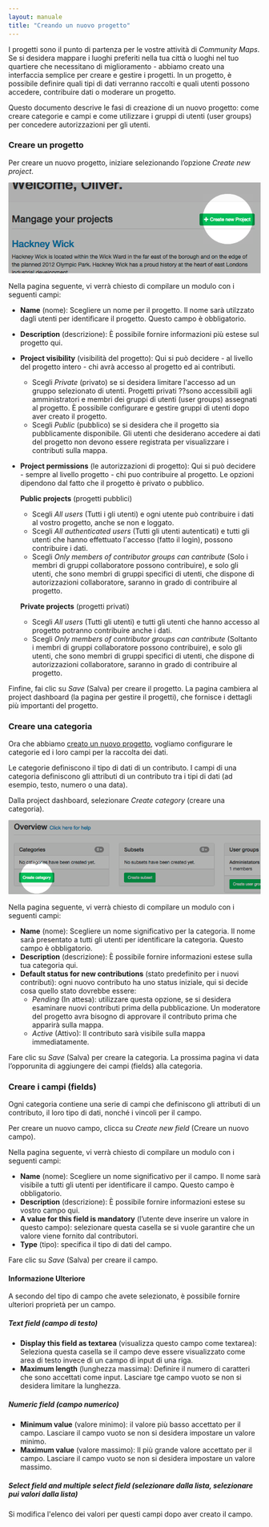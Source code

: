 ```yaml
---
layout: manuale
title: "Creando un nuovo progetto"
---
```


I progetti sono il punto di partenza per le vostre attività di *Community Maps*. Se si desidera mappare i luoghi preferiti nella tua città o luoghi nel tuo quartiere che necessitano di miglioramento - abbiamo creato una interfaccia semplice per creare e gestire i progetti. In un progetto, è possibile definire quali tipi di dati verranno raccolti e quali utenti possono accedere, contribuire dati o moderare un progetto.

Questo documento descrive le fasi di creazione di un nuovo progetto: come creare categorie e campi e come utilizzare i gruppi di utenti (user groups) per concedere autorizzazioni per gli utenti.

### Creare un progetto

Per creare un nuovo progetto, iniziare selezionando l’opzione *Create new project*.

![Creare un progetto](/images/how-to-create-project-01.png)

Nella pagina seguente, vi verrà chiesto di compilare un modulo con i seguenti campi:

- **Name** (nome): Scegliere un nome per il progetto. Il nome sarà utilzzato dagli utenti per identificare il progetto. Questo campo è obbligatorio.
- **Description** (descrizione): È possibile fornire informazioni più estese sul progetto qui.
- **Project visibility** (visibilità del progetto): Qui si può decidere - al livello del progetto intero - chi avrà accesso al progetto ed ai contributi.
    - Scegli *Private* (privato) se si desidera limitare l'accesso ad un gruppo selezionato di utenti. Progetti privati ??sono accessibili agli amministratori e membri dei gruppi di utenti (user groups) assegnati al progetto. È possibile configurare e gestire gruppi di utenti dopo aver creato il progetto.
    - Scegli *Public* (pubblico) se si desidera che il progetto sia pubblicamente disponibile. Gli utenti che desiderano accedere ai dati del progetto non devono essere registrata per visualizzare i contributi sulla mappa.
- **Project permissions** (le autorizzazioni di progetto): Qui si può decidere - sempre al livello progetto - chi puo contribuire al progetto. Le opzioni dipendono dal fatto che il progetto è privato o pubblico.

    **Public projects** (progetti pubblici)

    - Scegli *All users* (Tutti i gli utenti) e ogni utente può contribuire i dati al vostro progetto, anche se non e loggato.
    - Scegli *All authenticated users* (Tutti gli utenti autenticati) e tutti gli utenti che hanno effettuato l'accesso (fatto il login), possono contribuire i dati.
    - Scegli *Only members of contributor groups can cantribute* (Solo i membri di gruppi collaboratore possono contribuire), e solo gli utenti, che sono membri di gruppi specifici di utenti, che dispone di autorizzazioni collaboratore, saranno in grado di contribuire al progetto.

    **Private projects** (progetti privati)

    - Scegli *All users* (Tutti gli utenti) e tutti gli utenti che hanno accesso al progetto potranno contribuire anche i dati.
    - Scegli *Only members of contributor groups can cantribute* (Soltanto i membri di gruppi collaboratore possono contribuire), e solo gli utenti, che sono membri di gruppi specifici di utenti, che dispone di autorizzazioni collaboratore, saranno in grado di contribuire al progetto.

Finfine, fai clic su _Save_ (Salva) per creare il progetto. La pagina cambiera al project dashboard (la pagina per gestire il progetti), che fornisce i dettagli più importanti del progetto.

### Creare una categoria

Ora che abbiamo [creato un nuovo progetto](#creare-un-progetto), vogliamo configurare le categorie ed i loro campi per la raccolta dei dati.

Le categorie definiscono il tipo di dati di un contributo. I campi di una categoria definiscono gli attributi di un contributo tra i tipi di dati (ad esempio, testo, numero o una data).

Dalla project dashboard, selezionare _Create category_ (creare una categoria).

![Creare una categoria](/images/how-to-create-project-02.png)

Nella pagina seguente, vi verrà chiesto di compilare un modulo con i seguenti campi:

- **Name** (nome): Scegliere un nome significativo per la categoria. Il nome sarà presentato a tutti gli utenti per identificare la categoria. Questo campo è obbligatorio.
- **Description** (descrizione): È possibile fornire informazioni estese sulla tua categoria qui.
- **Default status for new contributions** (stato predefinito per i nuovi contributi): ogni nuovo contributo ha uno status iniziale, qui si decide cosa quello stato dovrebbe essere:
    - *Pending* (In attesa): utilizzare questa opzione, se si desidera esaminare nuovi contributi prima della pubblicazione. Un moderatore del progetto avra bisogno di approvare il contributo prima che apparirà sulla mappa.
    - *Active* (Attivo): Il contributo sarà visibile sulla mappa immediatamente.

Fare clic su _Save_ (Salva) per creare la categoria. La prossima pagina vi data l’opporunita di aggiungere dei campi (fields) alla categoria.

### Creare i campi (fields)

Ogni categoria contiene una serie di campi che definiscono gli attributi di un contributo, il loro tipo di dati, nonché i vincoli per il campo.

Per creare un nuovo campo, clicca su _Create new field_ (Creare un nuovo campo).

Nella pagina seguente, vi verrà chiesto di compilare un modulo con i seguenti campi:

- **Name** (nome): Scegliere un nome significativo per il campo. Il nome sarà visibile a tutti gli utenti per identificare il campo. Questo campo è obbligatorio.
- **Description** (descrizione): È possibile fornire informazioni estese su vostro campo qui.
- **A value for this field is mandatory** (l’utente deve inserire un valore in questo campo): selezionare questa casella se si vuole garantire che un valore viene fornito dal contributori.
- **Type** (tipo): specifica il tipo di dati del campo.

Fare clic su _Save_ (Salva) per creare il campo.

#### Informazione Ulteriore

A secondo del tipo di campo che avete selezionato, è possibile fornire ulteriori proprietà per un campo.

##### Text field (campo di testo)

- **Display this field as textarea** (visualizza questo campo come textarea): Seleziona questa casella se il campo deve essere visualizzato come area di testo invece di un campo di input di una riga.
- **Maximum length** (lunghezza massima): Definire il numero di caratteri che sono accettati come input. Lasciare tge campo vuoto se non si desidera limitare la lunghezza.

##### Numeric field (campo numerico)

- **Minimum value** (valore minimo): il valore più basso accettato per il campo. Lasciare il campo vuoto se non si desidera impostare un valore minimo.
- **Maximum value** (valore massimo): Il più grande valore accettato per il campo. Lasciare il campo vuoto se non si desidera impostare un valore massimo.

##### Select field and multiple select field (selezionare dalla lista, selezionare pui valori dalla lista)

Si modifica l'elenco dei valori per questi campi dopo aver creato il campo.
